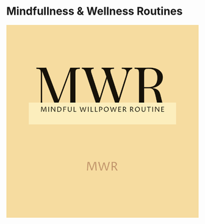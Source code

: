 # Mindfullness & Wellness Routines

<div style={{text-align:"center"}}>
  <img src="Logo/logo.png" alt="MWR" style={{"width:300px;"}}/>
</div>
